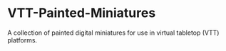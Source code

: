 # VTT-Painted-Miniatures
A collection of painted digital miniatures for use in virtual tabletop (VTT) platforms.

